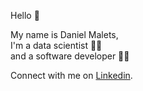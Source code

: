 Hello 🙌   

My name is Daniel Malets,  
I'm a data scientist 👨‍🔬  
and a software developer 👨‍💻 

Connect with me on <a href="https://www.linkedin.com/in/daniel-malets/">Linkedin</a>.
